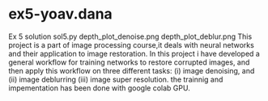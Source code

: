 # ex5-yoav.dana
Ex 5 solution
sol5.py
depth_plot_denoise.png
depth_plot_deblur.png
This project is a part of image processing course,it deals with neural networks and their application to image restoration. In this project
i have developed a general workflow for training networks to restore corrupted images, and then apply
this workflow on three different tasks: (i) image denoising, and (ii) image deblurring (iii) image super
resolution. 
the trainnig and impementation has been done with google colab GPU.
